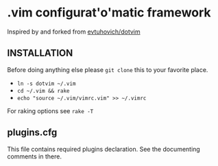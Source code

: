 # .vim configurat'o'matic framework

Inspired by and forked from [evtuhovich/dotvim][1]

## INSTALLATION

Before doing anything else please `git clone` this to your favorite place.

 - `ln -s dotvim ~/.vim`
 - `cd ~/.vim && rake`
 - `echo "source ~/.vim/vimrc.vim" >> ~/.vimrc`

For raking options see `rake -T`

## plugins.cfg

This file contains required plugins declaration. See the documenting comments 
in there.

[1]: https://github.com/evtuhovich/dotvim "Ivan Evtukhovich's .vim" 
